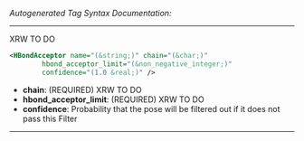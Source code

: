 _Autogenerated Tag Syntax Documentation:_

---
XRW TO DO

```xml
<HBondAcceptor name="(&string;)" chain="(&char;)"
        hbond_acceptor_limit="(&non_negative_integer;)"
        confidence="(1.0 &real;)" />
```

-   **chain**: (REQUIRED) XRW TO DO
-   **hbond_acceptor_limit**: (REQUIRED) XRW TO DO
-   **confidence**: Probability that the pose will be filtered out if it does not pass this Filter

---
